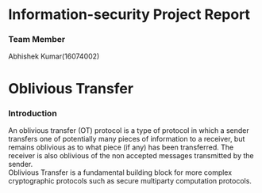 # Information-security Project Report

### Team Member
Abhishek Kumar(16074002)

# Oblivious Transfer
### Introduction

An oblivious transfer (OT) protocol is a type of protocol in which a sender transfers one of potentially many pieces of information to a receiver, but remains oblivious as to what piece (if any) has been transferred. The receiver is also oblivious of the non accepted messages transmitted by the sender.<br/>
Oblivious Transfer is a fundamental building block for more complex cryptographic protocols such as secure multiparty computation protocols.
